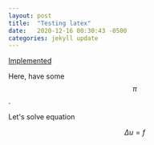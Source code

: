 ```yaml
---
layout: post
title:  "Testing latex"
date:   2020-12-16 00:30:43 -0500
categories: jekyll update
---
```

[Implemented](https://varunagrawal.github.io/2018/03/27/latex-jekyll/)

Here, have some $$\pi$$.

Let's solve equation

$$ \Delta u = f $$


